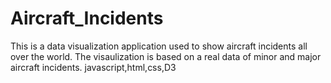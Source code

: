 # Aircraft_Incidents
This is a data visualization application used to show aircraft incidents all over the world.
The visaulization is based on a real data of minor and major aircraft incidents.
javascript,html,css,D3

